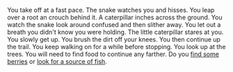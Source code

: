 You take off at a fast pace. The snake watches you and hisses. You leap over a
root an crouch behind it. A caterpillar inches across the ground. You watch the
snake look around confused and then slither away. You let out a breath you
didn't know you were holding. The little caterpillar stares at you. You slowly
get up. You brush the dirt off your knees. You then continue up the trail. You
keep walking on for a while before stopping. You look up at the trees. You will
need to find food to continue any farther. Do you [find some
berries](./berries.md) or [look for a source of fish](./fish.md).
